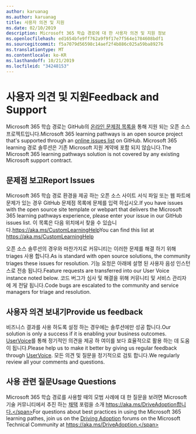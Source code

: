 ```yaml
---
author: karuanag
ms.author: karuanag
title: 사용자 의견 및 지원
ms.date: 02/10/2019
description: Microsoft 365 학습 경로에 대 한 사용자 의견 및 지원 정보
ms.openlocfilehash: ed1654bfe9ff762a9f9f17e7f564e1784608bdf1
ms.sourcegitcommit: f5a7079d56598c14aef2f4b886c025a59ba89276
ms.translationtype: MT
ms.contentlocale: ko-KR
ms.lasthandoff: 10/21/2019
ms.locfileid: "34248153"
---
```

# <a name="feedback-and-support"></a><span data-ttu-id="0d326-103">사용자 의견 및 지원</span><span class="sxs-lookup"><span data-stu-id="0d326-103">Feedback and Support</span></span>

<span data-ttu-id="0d326-104">Microsoft 365 학습 경로는 GitHub의 [온라인 문제점 목록을](https://aka.ms/CustomLearningHelp) 통해 지원 되는 오픈 소스 프로젝트입니다.</span><span class="sxs-lookup"><span data-stu-id="0d326-104">Microsoft 365 learning pathways is an open source project that's supported through an [online issues list](https://aka.ms/CustomLearningHelp) on GitHub.</span></span> <span data-ttu-id="0d326-105">Microsoft 365 learning 경로 솔루션은 기존 Microsoft 지원 계약에 포함 되지 않습니다.</span><span class="sxs-lookup"><span data-stu-id="0d326-105">The Microsoft 365 learning pathways solution is not covered by any existing Microsoft support contract.</span></span>  

## <a name="report-issues"></a><span data-ttu-id="0d326-106">문제점 보고</span><span class="sxs-lookup"><span data-stu-id="0d326-106">Report Issues</span></span>

<span data-ttu-id="0d326-107">Microsoft 365 학습 경로 환경을 제공 하는 오픈 소스 사이트 서식 파일 또는 웹 파트에 문제가 있는 경우 GitHub 문제점 목록에 문제를 입력 하십시오.</span><span class="sxs-lookup"><span data-stu-id="0d326-107">If you have issues with the open source site template or webpart that delivers the Microsoft 365 learning pathways experience, please enter your issue in our GitHub issues list.</span></span>  <span data-ttu-id="0d326-108">이 목록은 다음 위치에서 찾을 수 있습니다.https://aka.ms/CustomLearningHelp</span><span class="sxs-lookup"><span data-stu-id="0d326-108">You can find this list at https://aka.ms/CustomLearningHelp</span></span>  

<span data-ttu-id="0d326-109">오픈 소스 솔루션의 경우와 마찬가지로 커뮤니티는 이러한 문제를 해결 하기 위해 triages 사용 합니다.</span><span class="sxs-lookup"><span data-stu-id="0d326-109">As is standard with open source solutions, the community triages these issues for resolution.</span></span> <span data-ttu-id="0d326-110">기능 요청은 아래에 설명 된 사용자 음성 인스턴스로 전송 됩니다.</span><span class="sxs-lookup"><span data-stu-id="0d326-110">Feature requests are transferred into our User Voice instance noted below.</span></span> <span data-ttu-id="0d326-111">코드 버그가 심사 및 해결을 위해 커뮤니티 및 서비스 관리자에 게 전달 됩니다.</span><span class="sxs-lookup"><span data-stu-id="0d326-111">Code bugs are escalated to the community and service managers for triage and resolution.</span></span>  

## <a name="provide-us-feedback"></a><span data-ttu-id="0d326-112">사용자 의견 보내기</span><span class="sxs-lookup"><span data-stu-id="0d326-112">Provide us feedback</span></span>

<span data-ttu-id="0d326-113">비즈니스 결과를 사용 하도록 설정 하는 경우에는 솔루션에만 성공 합니다.</span><span class="sxs-lookup"><span data-stu-id="0d326-113">Our solution is only a success if it is enabling your business outcomes.</span></span>  <span data-ttu-id="0d326-114">[UserVoice](https://microsoftteams.uservoice.com/forums/913429-learning-solutions)를 통해 정기적인 의견을 제공 하 여이를 보다 효율적으로 활용 하는 데 도움이 됩니다.</span><span class="sxs-lookup"><span data-stu-id="0d326-114">Please help us to make it better by giving us regular feedback through  [UserVoice](https://microsoftteams.uservoice.com/forums/913429-learning-solutions).</span></span>  <span data-ttu-id="0d326-115">모든 의견 및 질문을 정기적으로 검토 합니다.</span><span class="sxs-lookup"><span data-stu-id="0d326-115">We regularly review all your comments and questions.</span></span>

## <a name="usage-questions"></a><span data-ttu-id="0d326-116">사용 관련 질문</span><span class="sxs-lookup"><span data-stu-id="0d326-116">Usage Questions</span></span>

<span data-ttu-id="0d326-117">Microsoft 365 학습 경로를 사용할 때의 모범 사례에 대 한 질문을 보려면 Microsoft 기술 커뮤니티에서 추진 하는 [채택](https://aka.ms/DriveAdoption) 포럼을 소개 https://aka.ms/DriveAdoption합니다.</span><span class="sxs-lookup"><span data-stu-id="0d326-117">For questions about best practices in using the Microsoft 365 learning pathes, join us on the [Driving Adoption](https://aka.ms/DriveAdoption) forums on the Microsoft Technical Community at https://aka.ms/DriveAdoption.</span></span> 

